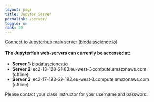 ```yaml
---
layout: page
title: Jupyter Server
permalink: /server/
toggle: on
rank: 50
---
```


<a href="https://www.biodatascience.io">Connect to Jupyterhub main server (biodatascience.io)</a>

#### The JupyterHub web-servers can currently be accessed at:
  - **Server 1:** <a href="https://www.biodatascience.io"> biodatascience.io</a>
  - **Server 2:** ec2-13-128-21-83.eu-west-3.compute.amazonaws.com (offline)
  - **Server 3:** ec2-17-193-39-192.eu-west-3.compute.amazonaws.com (offline)

Please contact your class instructor for your username and password. 
